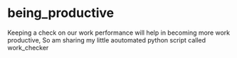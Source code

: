 # being_productive
Keeping a check on our work performance will help in becoming more work productive, So am sharing my little aoutomated python script called work_checker
